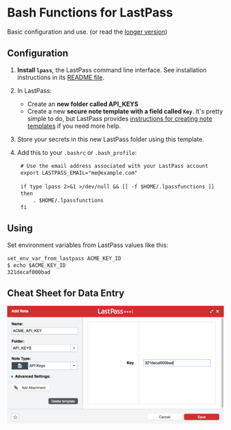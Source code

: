# Bash Functions for LastPass

Basic configuration and use. (or read the [longer version](longer.md))

## Configuration

1. **Install `lpass`**, the LastPass command line interface. See installation instructions in its [README file](https://github.com/lastpass/lastpass-cli/blob/master/README.md).

2. In LastPass:

    * Create an **new folder called API_KEYS**
    * Create a new **secure note template with a field called `Key`**. It's pretty simple to do, but LastPass provides [instructions for creating note templates](https://blog.lastpass.com/2016/07/diy-with-our-custom-secure-note-templates.html/) if you need more help.

3. Store your secrets in this new LastPass folder using this template.

4. Add this to your `.bashrc` or `.bash_profile`:

        # Use the email address associated with your LastPass account
        export LASTPASS_EMAIL="me@example.com"
        
        if type lpass 2>&1 >/dev/null && [[ -f $HOME/.lpassfunctions ]]
        then
            . $HOME/.lpassfunctions
        fi

## Using

Set environment variables from LastPass values like this:

    set_env_var_from_lastpass ACME_KEY_ID
    $ echo $ACME_KEY_ID
    321decaf000bad

## Cheat Sheet for Data Entry

![API entry example](api-entry.png)
